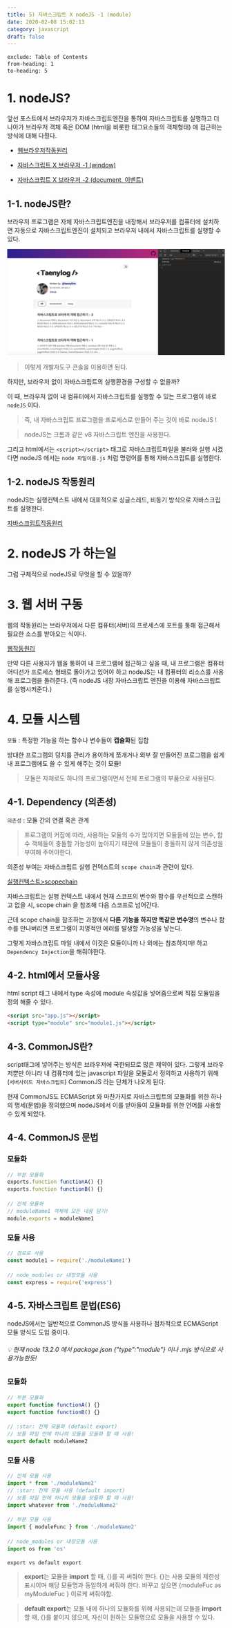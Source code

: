 ```yaml
---
title: 5) 자바스크립트 X nodeJS -1 (module)
date: 2020-02-08 15:02:13
category: javascript
draft: false
---
```


```toc
exclude: Table of Contents
from-heading: 1
to-heading: 5
```

# 1. nodeJS?

앞선 포스트에서 브라우저가 자바스크립트엔진을 통하여 자바스크립트를 실행하고 더나아가 브라우저 객체 혹은 DOM (html을 비롯한 태그요소들의 객체형태) 에 접근하는 방식에 대해 다뤘다.

- [웹브라우저작동원리](https://taeny.dev/javascript/1%EC%9B%B9%EB%B8%8C%EB%9D%BC%EC%9A%B0%EC%A0%80%EC%9E%91%EB%8F%99%EC%9B%90%EB%A6%AC/)

- [자바스크립트 X 브라우저 -1 (window)](https://taeny.dev/javascript/3%EC%9E%90%EB%B0%94%EC%8A%A4%ED%81%AC%EB%A6%BD%ED%8A%B8x%EB%B8%8C%EB%9D%BC%EC%9A%B0%EC%A0%801/)

- [자바스크립트 X 브라우저 -2 (document, 이벤트)](https://taeny.dev/javascript/4%EC%9E%90%EB%B0%94%EC%8A%A4%ED%81%AC%EB%A6%BD%ED%8A%B8x%EB%B8%8C%EB%9D%BC%EC%9A%B0%EC%A0%802/)

## 1-1. nodeJS란?

브라우저 프로그램은 자체 자바스크립트엔진을 내장해서 브라우저를 컴퓨터에 설치하면 자동으로 자바스크립트엔진이 설치되고 브라우저 내에서 자바스크립트를 실행할 수 있다.

![](./images/console.png)

> 이렇게 개발자도구 콘솔을 이용하면 된다.

하지만, 브라우저 없이 자바스크립트의 실행환경을 구성할 수 없을까?

이 때, 브라우저 없이 내 컴퓨터에서 자바스크립트를 실행할 수 있는 프로그램이 바로 `nodeJS` 이다.

> 즉, 내 자바스크립트 프로그램을 프로세스로 만들어 주는 것이 바로 nodeJS !

> nodeJS는 크롬과 같은 v8 자바스크립트 엔진을 사용한다.

그리고 html에서는 `<script></script>` 태그로 자바스크립트파일을 불러와 실행 시켰다면 nodeJS 에서는 `node 파일이름.js` 처럼 명령어를 통해 자바스크립트를 실행한다.

## 1-2. nodeJS 작동원리

nodeJS는 실행컨텍스트 내에서 대표적으로 싱글스레드, 비동기 방식으로 자바스크립트를 실행한다.

[자바스크립트작동원리](https://taeny.dev/javascript/2%EC%9E%90%EB%B0%94%EC%8A%A4%ED%81%AC%EB%A6%BD%ED%8A%B8%EC%9E%91%EB%8F%99%EC%9B%90%EB%A6%AC/)

# 2. nodeJS 가 하는일

그럼 구체적으로 nodeJS로 무엇을 할 수 있을까?

# 3. 웹 서버 구동

웹의 작동원리는 브라우저에서 다른 컴퓨터(서버)의 프로세스에 포트를 통해 접근해서 필요한 소스를 받아오는 식이다.

[웹작동원리](https://taeny.dev/javascript/1%EC%9B%B9%EB%B8%8C%EB%9D%BC%EC%9A%B0%EC%A0%80%EC%9E%91%EB%8F%99%EC%9B%90%EB%A6%AC/)

만약 다른 사용자가 웹을 통하여 내 프로그램에 접근하고 싶을 때, 내 프로그램은 컴퓨터 어디선가 프로세스 형태로 돌아가고 있어야 하고 nodeJS는 내 컴퓨터의 리소스를 사용해 프로그램을 돌려준다. (즉 nodeJS 내장 자바스크립트 엔진을 이용해 자바스크립트를 실행시켜준다.)

# 4. 모듈 시스템

`모듈` : 특정한 기능을 하는 함수나 변수들이 **캡슐화**된 집합

방대한 프로그램의 덩치를 관리가 용이하게 쪼개거나 외부 잘 만들어진 프로그램을 쉽게 내 프로그램에도 쓸 수 있게 해주는 것이 모듈!

> 모듈은 자체로도 하나의 프로그램이면서 전체 프로그램의 부품으로 사용된다.

## 4-1. Dependency (의존성)

`의존성` : 모듈 간의 연결 혹은 관계

> 프로그램이 커짐에 따라, 사용하는 모듈의 수가 많아지면 모듈들에 있는 변수, 함수 객체들이 충돌할 가능성이 높아지기 때문에 모듈들이 충돌하지 않게 의존성을 부여해 주어야한다.

의존성 부여는 자바스크립트 실행 컨텍스트의 `scope chain`과 관련이 있다.

[실행컨텍스트>scopechain](https://taeny.dev/javascript/2%EC%9E%90%EB%B0%94%EC%8A%A4%ED%81%AC%EB%A6%BD%ED%8A%B8%EC%9E%91%EB%8F%99%EC%9B%90%EB%A6%AC/#3-%EC%8B%A4%ED%96%89-%EC%BB%A8%ED%85%8D%EC%8A%A4%ED%8A%B8)

자바스크립트는 실행 컨텍스트 내에서 현재 스코프의 변수와 함수를 우선적으로 스캔하고 없을 시, scope chain 을 참조해 다음 스코프로 넘어간다.

근데 scope chain을 참조하는 과정에서 **다른 기능을 하지만 똑같은 변수명**의 변수나 함수를 만나버리면 프로그램이 치명적인 에러를 발생할 가능성을 낳는다.

그렇게 자바스크립트 파일 내에서 이것은 모듈이니까 나 외에는 참조하지마! 하고 `Dependency Injection`을 해줘야한다.

## 4-2. html에서 모듈사용

html script 태그 내에서 type 속성에 module 속성값을 넣어줌으로써 직접 모듈임을 정의 해줄 수 있다.

```html
<script src="app.js"></script>
<script type="module" src="module1.js"></script>
```

## 4-3. CommonJS란?

script태그에 넣어주는 방식은 브라우저에 국한되므로 많은 제약이 있다. 그렇게 브라우저뿐만 아니라 내 컴퓨터에 있는 javascript 파일을 모듈로서 정의하고 사용하기 위해(`서버사이드 자바스크립트`) CommonJS 라는 단체가 나오게 된다.

현재 CommonJS도 ECMAScript 와 마찬가지로 자바스크립트의 모듈화를 위한 하나의 명세(문법)을 정의했으며 nodeJS에서 이를 받아들여 모듈화를 위한 언어를 사용할 수 있게 되었다.

## 4-4. CommonJS 문법

### 모듈화

```javascript
// 부분 모듈화
exports.function functionA() {}
exports.function functionB() {}

// 전체 모듈화
// moduleName1 객체에 모든 내용 담기!
module.exports = moduleName1
```

### 모듈 사용

```javascript
// 경로로 사용
const module1 = require('./moduleName1')

// node_modules or 내장모듈 사용
const express = require('express')
```

## 4-5. 자바스크립트 문법(ES6)

nodeJS에서는 일반적으로 CommonJS 방식을 사용하나 점차적으로 ECMAScript 모듈 방식도 도입 중이다.

###### :bulb: 현재 node 13.2.0 에서 package.json {"type":"module"} 이나 .mjs 방식으로 사용가능한듯!

### 모듈화

```javascript
// 부분 모듈화
export function functionA() {}
export function functionB() {}

// :star: 전체 모듈화 (default export)
// 보통 파일 안에 하나의 모듈을 모듈화 할 때 사용!
export default moduleName2
```

### 모듈 사용

```javascript
// 전체 모듈 사용
import * from './moduleName2'
// :star: 전체 모듈 사용 (default import)
// 보통 파일 안에 하나의 모듈을 모듈화 할 때 사용!
import whatever from './moduleName2'

// 부분 모듈 사용
import { moduleFunc } from './moduleName2'

// node_modules or 내장모듈 사용
import os from 'os'
```

`export vs default export`

> **export**는 모듈을 **import** 할 때, {}를 꼭 써줘야 한다. {}는 사용 모듈의 제한성 표시이며 해당 모듈명과 동일하게 써줘야 한다. 바꾸고 싶으면 {moduleFuc as myModuleFuc } 이르케 써줘야함.

> **default export**는 모듈 내에 하나의 모듈화를 위해 사용되는데 모듈을 **import** 할 때, {}를 붙이지 않으며, 자신이 원하는 모듈명으로 모듈을 사용할 수 있다.
